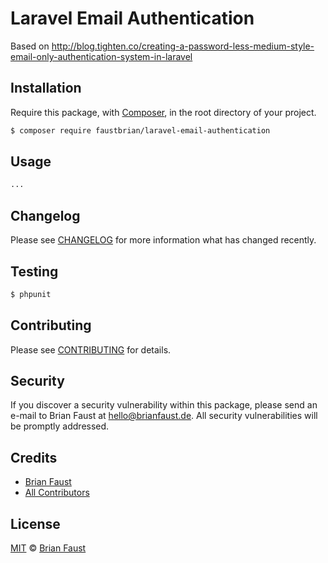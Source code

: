 # Laravel Email Authentication


Based on http://blog.tighten.co/creating-a-password-less-medium-style-email-only-authentication-system-in-laravel
## Installation

Require this package, with [Composer](https://getcomposer.org/), in the root directory of your project.

``` bash
$ composer require faustbrian/laravel-email-authentication
```

## Usage

``` php
...
```

## Changelog

Please see [CHANGELOG](CHANGELOG.md) for more information what has changed recently.

## Testing

``` bash
$ phpunit
```

## Contributing

Please see [CONTRIBUTING](.github/CONTRIBUTING.md) for details.

## Security

If you discover a security vulnerability within this package, please send an e-mail to Brian Faust at hello@brianfaust.de. All security vulnerabilities will be promptly addressed.

## Credits

- [Brian Faust](https://github.com/faustbrian)
- [All Contributors](../../contributors)

## License

[MIT](LICENSE) © [Brian Faust](https://brianfaust.de)
